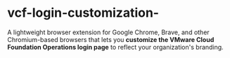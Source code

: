 # vcf-login-customization-
A lightweight browser extension for Google Chrome, Brave, and other Chromium-based browsers that lets you **customize the VMware Cloud Foundation Operations login page** to reflect your organization's branding.
